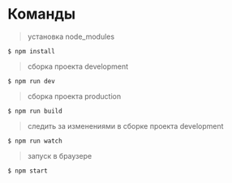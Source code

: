 # Команды 

> установка node_modules
```
$ npm install
```
> сборка проекта development
```
$ npm run dev
```
> сборка проекта production
```
$ npm run build
```
> следить за изменениями в сборке проекта development
```
$ npm run watch
```
> запуск в браузере
```
$ npm start 
```